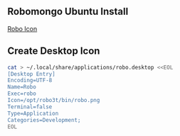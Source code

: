 ## Robomongo Ubuntu Install

[Robo Icon](https://robomongo.org/static/robomongo-128x128-129df2f1.png)
## Create Desktop Icon
```sh
cat > ~/.local/share/applications/robo.desktop <<EOL
[Desktop Entry]
Encoding=UTF-8
Name=Robo
Exec=robo
Icon=/opt/robo3t/bin/robo.png
Terminal=false
Type=Application
Categories=Development;
EOL
```
